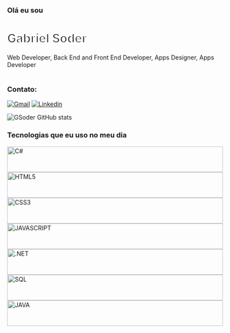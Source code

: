 

<div class="col-lg-7 text-center text-lg-left">
                    <h3 class="text-white font-weight-normal mb-3">Olá eu sou</h3>
                    <h1 class="display-3 text-uppercase text-primary mb-2" style="-webkit-text-stroke: 2px #ffffff; ">Gabriel Soder</h1>
                    <div class="typed-text d-none">Web Developer, Back End and Front End Developer, Apps Designer, Apps Developer</div>
                     <h1 class="display-3 text-uppercase text-primary mb-2" style="-webkit-text-stroke: 2px #ffffff;"></h1>
                </div>

### Contato:


[![Gmail](https://img.shields.io/badge/Gmail-D14836?style=for-the-badge&logo=gmail&logoColor=white)](mailto:gabzamsoder@gmail.com?subject=Olá!%20Gostaria%20de%20saber%20mais%20informações!&body=)
[![Linkedin](https://img.shields.io/badge/LinkedIn-0077B5?style=for-the-badge&logo=linkedin&logoColor=white)](https://www.linkedin.com/in/gabriel-soder-40637a2b8/)

![GSoder GitHub stats](https://github-readme-stats.vercel.app/api?username=Gsoder&show_icons=true&theme=radical)



     

### Tecnologias que eu uso no meu dia

<div style="display: inline_block; height: 60px">
    <img aling="center" style="height: 100%;object-fit: cover;" alt="C#" src="https://uxwing.com/wp-content/themes/uxwing/download/brands-and-social-media/c-sharp-programming-language-icon.png">
    <img aling="center" style="height: 100%;object-fit: cover;" alt="HTML5" src="https://cdn-icons-png.flaticon.com/128/1216/1216733.png">
    <img aling="center" style="height: 100%;object-fit: cover;" alt="CSS3" src="https://cdn-icons-png.flaticon.com/128/11516/11516361.png">
    <img aling="center" style="height: 100%;object-fit: cover;" alt="JAVASCRIPT" src="https://cdn-icons-png.flaticon.com/128/541/541509.png">
    <img aling="center" style="height: 100%;object-fit: cover;" alt=".NET" src="https://upload.wikimedia.org/wikipedia/commons/thumb/7/7d/Microsoft_.NET_logo.svg/1024px-Microsoft_.NET_logo.svg.png">
    <img aling="center" style="height: 100%;object-fit: cover;" alt="SQL" src="https://cdn-icons-png.flaticon.com/128/2772/2772128.png">
    <img aling="center" style="height: 100%;object-fit: cover;" alt="JAVA" src="https://cdn-icons-png.flaticon.com/128/5968/5968282.png">
    
  
</div>
